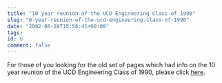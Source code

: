 ```yaml
---
title: "10 year reunion of the UCD Engineering Class of 1990"
slug: "0-year-reunion-of-the-ucd-engineering-class-of-1990"
date: "2002-06-28T15:56:41+00:00"
tags:
id: 6
comment: false
---
```


For those of you looking for the old set of pages which had info on the 10 year reunion of the UCD Engineering Class of 1990, please click [here](http://geocities.com/conoro/index_orig.html).
